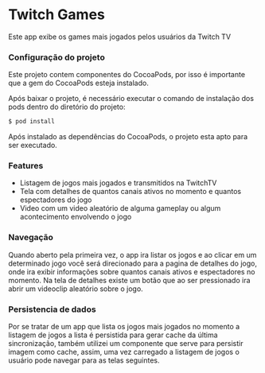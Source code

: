# Twitch Games

Este app exibe os games mais jogados pelos usuários da Twitch TV

### Configuração do projeto

Este projeto contem componentes do CocoaPods, por isso é importante que a gem do CocoaPods esteja instalado.

Após baixar o projeto, é necessário executar o comando de instalação dos pods dentro do diretório do projeto:

```sh
$ pod install
```

Após instalado as dependências do CocoaPods, o projeto esta apto para ser executado.

### Features

 - Listagem de jogos mais jogados e transmitidos na TwitchTV
 - Tela com detalhes de quantos canais ativos no momento e quantos espectadores do jogo
 - Video com um video aleatório de alguma gameplay ou algum acontecimento envolvendo o jogo

### Navegação

Quando aberto pela primeira vez, o app ira listar os jogos e ao clicar em um determinado jogo você será direcionado para a pagina de detalhes do jogo, onde ira exibir informações sobre quantos canais ativos e espectadores no momento. Na tela de detalhes existe um botão que ao ser pressionado ira abrir um videoclip aleatório sobre o jogo.

### Persistencia de dados

Por se tratar de um app que lista os jogos mais jogados no momento a listagem de jogos a lista é persistida para gerar cache da última sincronização, também utilizei um componente que serve para persistir imagem como cache, assim, uma vez carregado a listagem de jogos o usuário pode navegar para as telas seguintes.
